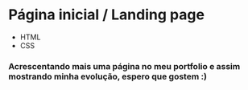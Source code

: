 # Página inicial / Landing page 

 - HTML
 - CSS

### Acrescentando mais uma página no meu portfolio e assim mostrando minha evolução, espero que gostem :)
